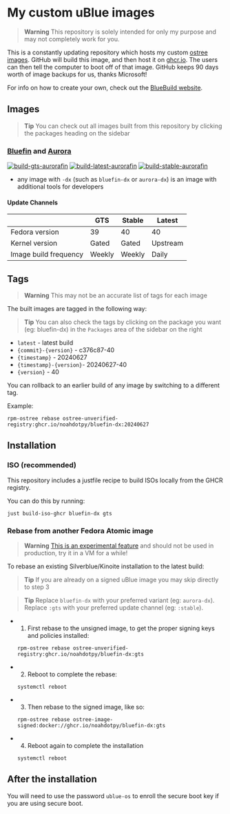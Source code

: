 # My custom uBlue images

> **Warning** This repository is solely intended for only my purpose and may not completely work for you.

This is a constantly updating repository which hosts my custom [ostree images](https://fedoraproject.org/wiki/Changes/OstreeNativeContainerStable).
GitHub will build this image, and then host it on [ghcr.io](https://github.com/features/packages).
The users can then tell the computer to boot off of that image.
GitHub keeps 90 days worth of image backups for us, thanks Microsoft!

For info on how to create your own, check out the [BlueBuild website](https://blue-build.org).

## Images

> **Tip** You can check out all images built from this repository by clicking the packages heading on the sidebar

### [Bluefin](https://projectbluefin.io) and [Aurora](https://getaurora.dev)

[![build-gts-aurorafin](https://github.com/noahdotpy/myublue/actions/workflows/build-gts-aurorafin.yml/badge.svg)](https://github.com/noahdotpy/myublue/actions/workflows/build-gts-aurorafin.yml)
[![build-latest-aurorafin](https://github.com/noahdotpy/myublue/actions/workflows/build-latest-aurorafin.yml/badge.svg)](https://github.com/noahdotpy/myublue/actions/workflows/build-latest-aurorafin.yml)
[![build-stable-aurorafin](https://github.com/noahdotpy/myublue/actions/workflows/build-stable-aurorafin.yml/badge.svg)](https://github.com/noahdotpy/myublue/actions/workflows/build-stable-aurorafin.yml)

- any image with `-dx` (such as `bluefin-dx` or `aurora-dx`) is an image with additional tools for developers

#### Update Channels

|                       | GTS    | Stable | Latest   |
| --------------------- | ------ | ------ | -------- |
| Fedora version        | 39     | 40     | 40       |
| Kernel version        | Gated  | Gated  | Upstream |
| Image build frequency | Weekly | Weekly | Daily    |

## Tags

> **Warning**
> This may not be an accurate list of tags for each image

The built images are tagged in the following way:

> **Tip** You can also check the tags by clicking on the package you want (eg: bluefin-dx) in the `Packages` area of the sidebar on the right

- `latest` - latest build
- `{commit}-{version}` - c376c87-40
- `{timestamp}` - 20240627
- `{timestamp}-{version}`- 20240627-40
- `{version}` - 40

You can rollback to an earlier build of any image by switching to a different tag.

Example:
```
rpm-ostree rebase ostree-unverified-registry:ghcr.io/noahdotpy/bluefin-dx:20240627
```

## Installation

### ISO (recommended)

This repository includes a justfile recipe to build ISOs locally from the GHCR registry.

You can do this by running:
```
just build-iso-ghcr bluefin-dx gts
```

### Rebase from another Fedora Atomic image

> **Warning** [This is an experimental feature](https://www.fedoraproject.org/wiki/Changes/OstreeNativeContainerStable) and should not be used in production, try it in a VM for a while!

To rebase an existing Silverblue/Kinoite installation to the latest build:

> **Tip**
> If you are already on a signed uBlue image you may skip directly to step 3

> **Tip**
> Replace `bluefin-dx` with your preferred variant (eg: `aurora-dx`).
> Replace `:gts` with your preferred update channel (eg: `:stable`).

- 1. First rebase to the unsigned image, to get the proper signing keys and policies installed:
  ```
  rpm-ostree rebase ostree-unverified-registry:ghcr.io/noahdotpy/bluefin-dx:gts
  ```
- 2. Reboot to complete the rebase:
  ```
  systemctl reboot
  ```
- 3. Then rebase to the signed image, like so:
  ```
  rpm-ostree rebase ostree-image-signed:docker://ghcr.io/noahdotpy/bluefin-dx:gts
  ```
- 4. Reboot again to complete the installation
  ```
  systemctl reboot
  ```

## After the installation

You will need to use the password `ublue-os` to enroll the secure boot key if you are using secure boot.

